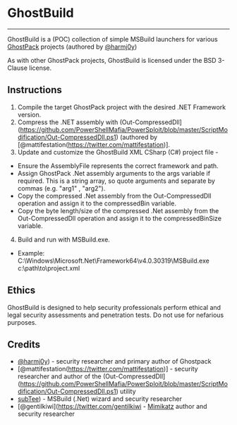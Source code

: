 # GhostBuild

----

GhostBuild is a (POC) collection of simple MSBuild launchers for various [GhostPack](https://github.com/GhostPack) projects (authored by [@harmj0y](https://twitter.com/harmj0y))

As with other GhostPack projects, GhostBuild is licensed under the BSD 3-Clause license.

## Instructions

1) Compile the target GhostPack project with the desired .NET Framework version.
2) Compress the .NET assembly with (Out-CompressedDll](https://github.com/PowerShellMafia/PowerSploit/blob/master/ScriptModification/Out-CompressedDll.ps1) (authored by [@mattifestation(https://twitter.com/mattifestation)].
3) Update and customize the GhostBuild XML CSharp (C#) project file -
  - Ensure the AssemblyFile represents the correct framework and path.
  - Assign GhostPack .Net assembly arguments to the args variable if required.  This is a string array, so quote arguments and separate by commas (e.g. "arg1" , "arg2").
  - Copy the compressed .Net assembly from the Out-CompressedDll operation and assign it to the compressedBin variable.
  - Copy the byte length/size of the compressed .Net assembly from the Out-CompressedDll operation and assign it to the compressedBinSize variable.
4) Build and run with MSBuild.exe.
  - Example: C:\Windows\Microsoft.Net\Framework64\v4.0.30319\MSBuild.exe c:\path\to\project.xml
  
## Ethics

GhostBuild is designed to help security professionals perform ethical and legal security assessments and penetration tests. Do not use for nefarious purposes.

## Credits

- [@harmj0y](https://twitter.com/harmj0y)) -  security researcher and primary author of Ghostpack 
- [@mattifestation(https://twitter.com/mattifestation)] - security researcher and author of the (Out-CompressedDll](https://github.com/PowerShellMafia/PowerSploit/blob/master/ScriptModification/Out-CompressedDll.ps1) utility
- [subTee](https://twitter.com/subTee)) - MSBuild (.Net) wizard and security researcher
- [@gentilkiwi](https://twitter.com/gentilkiwi - [Mimikatz](https://github.com/gentilkiwi/mimikatz) author and security researcher
